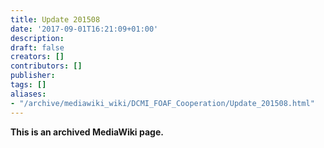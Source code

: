 ```yaml
---
title: Update 201508
date: '2017-09-01T16:21:09+01:00'
description: 
draft: false
creators: []
contributors: []
publisher: 
tags: []
aliases:
- "/archive/mediawiki_wiki/DCMI_FOAF_Cooperation/Update_201508.html"
---
```


 **This is an archived MediaWiki page.**

